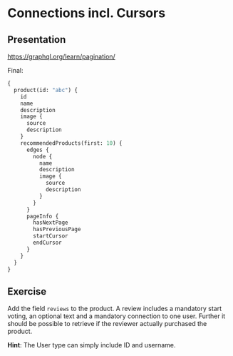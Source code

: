 # Connections incl. Cursors

## Presentation

https://graphql.org/learn/pagination/

Final:

```graphql
{
  product(id: "abc") {
    id
    name
    description
    image {
      source
      description
    }
  	recommendedProducts(first: 10) {
      edges {
        node {
          name
          description
          image {
            source
            description
          }
        }
      }
      pageInfo {
        hasNextPage
        hasPreviousPage
        startCursor
        endCursor
      }
    }
  }
}
```

## Exercise

Add the field `reviews` to the product.
A review includes a mandatory start voting, an optional text and a mandatory connection to one user.
Further it should be possible to retrieve if the reviewer actually purchased the product.

__Hint__: The User type can simply include ID and username.
